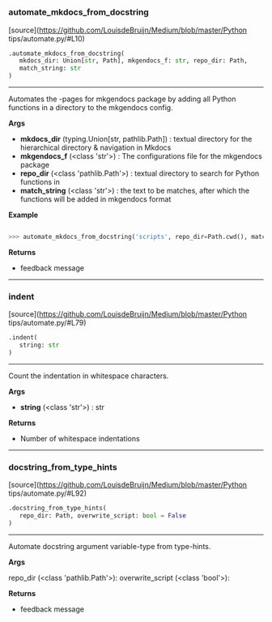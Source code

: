 #


### automate_mkdocs_from_docstring
[source](https://github.com/LouisdeBruijn/Medium/blob/master/Python tips/automate.py/#L10)
```python
.automate_mkdocs_from_docstring(
   mkdocs_dir: Union[str, Path], mkgendocs_f: str, repo_dir: Path,
   match_string: str
)
```

---
Automates the -pages for mkgendocs package by adding all Python functions in a directory to the mkgendocs config.


**Args**

* **mkdocs_dir** (typing.Union[str, pathlib.Path]) : textual directory for the hierarchical directory & navigation in Mkdocs
* **mkgendocs_f** (<class 'str'>) : The configurations file for the mkgendocs package
* **repo_dir** (<class 'pathlib.Path'>) : textual directory to search for Python functions in
* **match_string** (<class 'str'>) : the text to be matches, after which the functions will be added in mkgendocs format


**Example**


```python

>>> automate_mkdocs_from_docstring('scripts', repo_dir=Path.cwd(), match_string='pages:')

```

**Returns**

* feedback message


----


### indent
[source](https://github.com/LouisdeBruijn/Medium/blob/master/Python tips/automate.py/#L79)
```python
.indent(
   string: str
)
```

---
Count the indentation in whitespace characters.


**Args**

* **string** (<class 'str'>) : str


**Returns**

* Number of whitespace indentations


----


### docstring_from_type_hints
[source](https://github.com/LouisdeBruijn/Medium/blob/master/Python tips/automate.py/#L92)
```python
.docstring_from_type_hints(
   repo_dir: Path, overwrite_script: bool = False
)
```

---
Automate docstring argument variable-type from type-hints.


**Args**

repo_dir (<class 'pathlib.Path'>):
overwrite_script (<class 'bool'>):


**Returns**

* feedback message

